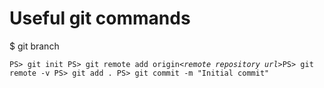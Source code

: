 # Useful git commands
$ git branch


`
PS> git init
PS> git remote add origin `*`<remote repository url>`*`
PS> git remote -v
PS> git add .
PS> git commit -m "Initial commit"
`